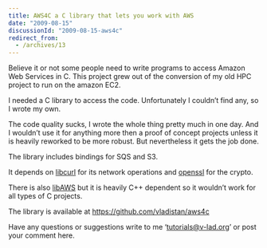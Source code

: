 ```yaml
---
title: AWS4C a C library that lets you work with AWS
date: "2009-08-15"
discussionId: "2009-08-15-aws4c"
redirect_from:
  - /archives/13
---
```


Believe it or not some people need to write programs to access Amazon Web Services in C. This project grew out of the conversion of my old HPC project to run on the amazon EC2.

I needed a C library to access the code. Unfortunately I couldn’t find any, so I wrote my own.

The code quality sucks, I wrote the whole thing pretty much in one day. And I wouldn’t use it for anything more then a proof of concept projects unless it is heavily reworked to be more robust. But nevertheless it gets the job done.

The library includes bindings for SQS and S3.

It depends on [libcurl](https://curl.haxx.se/libcurl/) for its network operations and [openssl](https://www.openssl.org/) for the crypto.

There is also [libAWS](http://aws.28msec.com/) but it is heavily C++ dependent so it wouldn’t work for all types of C projects.

The library is available at https://github.com/vladistan/aws4c

Have any questions or suggestions write to me ‘tutorials@v-lad.org’ or post your comment here.
